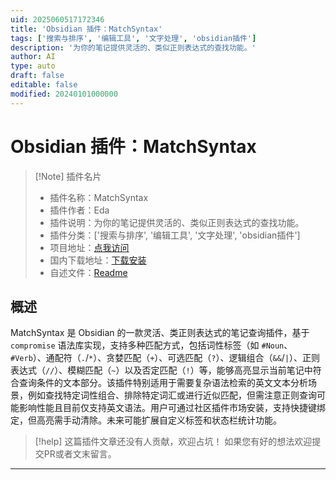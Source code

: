 ```yaml
---
uid: 2025060517172346
title: 'Obsidian 插件：MatchSyntax'
tags: ['搜索与排序', '编辑工具', '文字处理', 'obsidian插件']
description: '为你的笔记提供灵活的、类似正则表达式的查找功能。'
author: AI
type: auto
draft: false
editable: false
modified: 20240101000000
---
```


# Obsidian 插件：MatchSyntax

> [!Note] 插件名片
> - 插件名称：MatchSyntax
> - 插件作者：Eda
> - 插件说明：为你的笔记提供灵活的、类似正则表达式的查找功能。
> - 插件分类：['搜索与排序', '编辑工具', '文字处理', 'obsidian插件']
> - 项目地址：[点我访问](https://github.com/rivea0/obsidian-match-syntax)
> - 国内下载地址：[下载安装](https://pkmer.cn/products/plugin/pluginMarket/?match-syntax)
> - 自述文件：[Readme](https://ghproxy.net/https://raw.githubusercontent.com/rivea0/obsidian-match-syntax/main/README.md)



## 概述

MatchSyntax 是 Obsidian 的一款灵活、类正则表达式的笔记查询插件，基于 `compromise` 语法库实现，支持多种匹配方式，包括词性标签（如 `#Noun`、`#Verb`）、通配符（`.`/`*`）、贪婪匹配（`+`）、可选匹配（`?`）、逻辑组合（`&&`/`|`）、正则表达式（`//`）、模糊匹配（`~`）以及否定匹配（`!`）等，能够高亮显示当前笔记中符合查询条件的文本部分。该插件特别适用于需要复杂语法检索的英文文本分析场景，例如查找特定词性组合、排除特定词汇或进行近似匹配，但需注意正则查询可能影响性能且目前仅支持英文语法。用户可通过社区插件市场安装，支持快捷键绑定，但高亮需手动清除。未来可能扩展自定义标签和状态栏统计功能。


> [!help] 
> 这篇插件文章还没有人贡献，欢迎占坑！
> 如果您有好的想法欢迎提交PR或者文末留言。
> 

---



